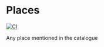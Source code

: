 # Places
[![CI](https://github.com/BetaMasaheft/Places/actions/workflows/validate_push.yml/badge.svg)](https://github.com/BetaMasaheft/Places/actions/workflows/validate_push.yml)

Any place mentioned in the catalogue
